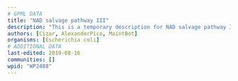 ```yaml
---
# GPML DATA
title: "NAD salvage pathway III"
description: "This is a temporary description for NAD salvage pathway III"
authors: [Cizar, AlexanderPico, MaintBot]
organisms: [Escherichia coli]
# ADDITIONAL DATA
last-edited: 2019-08-16
communities: []
wpid: "WP2488"
---
```

